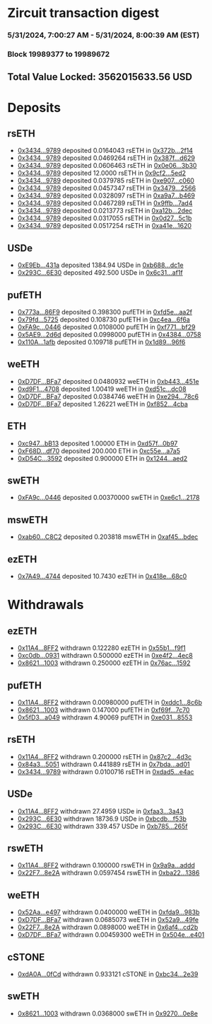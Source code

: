 # Zircuit transaction digest
### 5/31/2024, 7:00:27 AM - 5/31/2024, 8:00:39 AM (EST)
### Block 19989377 to 19989672

## Total Value Locked: 3562015633.56 USD

# Deposits
## rsETH
- [0x3434...9789](https://etherscan.io/address/0x34349c5569e7B846c3558961552D2202760A9789) deposited 0.0164043 rsETH in [0x372b...2f14](https://etherscan.io/tx/0x34349c5569e7B846c3558961552D2202760A9789)
- [0x3434...9789](https://etherscan.io/address/0x34349c5569e7B846c3558961552D2202760A9789) deposited 0.0469264 rsETH in [0x387f...d629](https://etherscan.io/tx/0x34349c5569e7B846c3558961552D2202760A9789)
- [0x3434...9789](https://etherscan.io/address/0x34349c5569e7B846c3558961552D2202760A9789) deposited 0.0606463 rsETH in [0x0e06...3b30](https://etherscan.io/tx/0x34349c5569e7B846c3558961552D2202760A9789)
- [0x3434...9789](https://etherscan.io/address/0x34349c5569e7B846c3558961552D2202760A9789) deposited 12.0000 rsETH in [0x9cf2...5ed2](https://etherscan.io/tx/0x34349c5569e7B846c3558961552D2202760A9789)
- [0x3434...9789](https://etherscan.io/address/0x34349c5569e7B846c3558961552D2202760A9789) deposited 0.0379785 rsETH in [0xe907...c060](https://etherscan.io/tx/0x34349c5569e7B846c3558961552D2202760A9789)
- [0x3434...9789](https://etherscan.io/address/0x34349c5569e7B846c3558961552D2202760A9789) deposited 0.0457347 rsETH in [0x3479...2566](https://etherscan.io/tx/0x34349c5569e7B846c3558961552D2202760A9789)
- [0x3434...9789](https://etherscan.io/address/0x34349c5569e7B846c3558961552D2202760A9789) deposited 0.0328097 rsETH in [0xa9a7...b469](https://etherscan.io/tx/0x34349c5569e7B846c3558961552D2202760A9789)
- [0x3434...9789](https://etherscan.io/address/0x34349c5569e7B846c3558961552D2202760A9789) deposited 0.0467289 rsETH in [0x9ffb...7ad4](https://etherscan.io/tx/0x34349c5569e7B846c3558961552D2202760A9789)
- [0x3434...9789](https://etherscan.io/address/0x34349c5569e7B846c3558961552D2202760A9789) deposited 0.0213773 rsETH in [0xa12b...2dec](https://etherscan.io/tx/0x34349c5569e7B846c3558961552D2202760A9789)
- [0x3434...9789](https://etherscan.io/address/0x34349c5569e7B846c3558961552D2202760A9789) deposited 0.0317055 rsETH in [0x0d27...5c1b](https://etherscan.io/tx/0x34349c5569e7B846c3558961552D2202760A9789)
- [0x3434...9789](https://etherscan.io/address/0x34349c5569e7B846c3558961552D2202760A9789) deposited 0.0517254 rsETH in [0xa41e...1620](https://etherscan.io/tx/0x34349c5569e7B846c3558961552D2202760A9789)
## USDe
- [0xE9Eb...431a](https://etherscan.io/address/0xE9Eb724480F7B835ab06422a4bc8b14652EC431a) deposited 1384.94 USDe in [0xb688...dc1e](https://etherscan.io/tx/0xE9Eb724480F7B835ab06422a4bc8b14652EC431a)
- [0x293C...6E30](https://etherscan.io/address/0x293C6937D8D82e05B01335F7B33FBA0c8e256E30) deposited 492.500 USDe in [0x6c31...af1f](https://etherscan.io/tx/0x293C6937D8D82e05B01335F7B33FBA0c8e256E30)
## pufETH
- [0x773a...86F9](https://etherscan.io/address/0x773a149b610DA26E24d2AE82E56Bf5BF6FeD86F9) deposited 0.398300 pufETH in [0xfd5e...aa2f](https://etherscan.io/tx/0x773a149b610DA26E24d2AE82E56Bf5BF6FeD86F9)
- [0x79fd...5725](https://etherscan.io/address/0x79fd5EA5050aBeCef0109e6FdB8443BfcE665725) deposited 0.108730 pufETH in [0xc4ea...6f6a](https://etherscan.io/tx/0x79fd5EA5050aBeCef0109e6FdB8443BfcE665725)
- [0xFA9c...0446](https://etherscan.io/address/0xFA9cC3f52F00e6B3ecebE74D6811a7E6934E0446) deposited 0.0108000 pufETH in [0xf771...bf29](https://etherscan.io/tx/0xFA9cC3f52F00e6B3ecebE74D6811a7E6934E0446)
- [0x5AE9...2d6d](https://etherscan.io/address/0x5AE9A1C5B86592F91fC74a3C4aBB48C69b6E2d6d) deposited 0.0998000 pufETH in [0x4384...0758](https://etherscan.io/tx/0x5AE9A1C5B86592F91fC74a3C4aBB48C69b6E2d6d)
- [0x110A...1afb](https://etherscan.io/address/0x110A1BC235C6ebcaA40DF29b9Ae79eae753D1afb) deposited 0.109718 pufETH in [0x1d89...96f6](https://etherscan.io/tx/0x110A1BC235C6ebcaA40DF29b9Ae79eae753D1afb)
## weETH
- [0xD7DF...BFa7](https://etherscan.io/address/0xD7DF7E085214743530afF339aFC420c7c720BFa7) deposited 0.0480932 weETH in [0xb443...451e](https://etherscan.io/tx/0xD7DF7E085214743530afF339aFC420c7c720BFa7)
- [0xd9F1...4708](https://etherscan.io/address/0xd9F18185f576eA61B97af3CE725264df8Bd74708) deposited 1.00419 weETH in [0xd51c...dc08](https://etherscan.io/tx/0xd9F18185f576eA61B97af3CE725264df8Bd74708)
- [0xD7DF...BFa7](https://etherscan.io/address/0xD7DF7E085214743530afF339aFC420c7c720BFa7) deposited 0.0384746 weETH in [0xe294...78c6](https://etherscan.io/tx/0xD7DF7E085214743530afF339aFC420c7c720BFa7)
- [0xD7DF...BFa7](https://etherscan.io/address/0xD7DF7E085214743530afF339aFC420c7c720BFa7) deposited 1.26221 weETH in [0xf852...4cba](https://etherscan.io/tx/0xD7DF7E085214743530afF339aFC420c7c720BFa7)
## ETH
- [0xc947...bB13](https://etherscan.io/address/0xc947121a8a2EE832853A73772278EC5C284abB13) deposited 1.00000 ETH in [0xd57f...0b97](https://etherscan.io/tx/0xc947121a8a2EE832853A73772278EC5C284abB13)
- [0xF68D...df70](https://etherscan.io/address/0xF68D70D6d6F472870Cb87C97bdA86b697fa7df70) deposited 200.000 ETH in [0xc55e...a7a5](https://etherscan.io/tx/0xF68D70D6d6F472870Cb87C97bdA86b697fa7df70)
- [0xD54C...3592](https://etherscan.io/address/0xD54C13bBCD10464DdA8D82481275457971F33592) deposited 0.900000 ETH in [0x1244...aed2](https://etherscan.io/tx/0xD54C13bBCD10464DdA8D82481275457971F33592)
## swETH
- [0xFA9c...0446](https://etherscan.io/address/0xFA9cC3f52F00e6B3ecebE74D6811a7E6934E0446) deposited 0.00370000 swETH in [0xe6c1...2178](https://etherscan.io/tx/0xFA9cC3f52F00e6B3ecebE74D6811a7E6934E0446)
## mswETH
- [0xab60...C8C2](https://etherscan.io/address/0xab6073bBBEDD8794C6A44FEBd84C26d79857C8C2) deposited 0.203818 mswETH in [0xaf45...bdec](https://etherscan.io/tx/0xab6073bBBEDD8794C6A44FEBd84C26d79857C8C2)
## ezETH
- [0x7A49...4744](https://etherscan.io/address/0x7A493Be5c2ce014cD049Bf178a1ac0Db1B434744) deposited 10.7430 ezETH in [0x418e...68c0](https://etherscan.io/tx/0x7A493Be5c2ce014cD049Bf178a1ac0Db1B434744)
# Withdrawals
## ezETH
- [0x11A4...8FF2](https://etherscan.io/address/0x11A49404B74AE8Dd718E339bcF2d152b71e08FF2) withdrawn 0.122280 ezETH in [0x55b1...f9f1](https://etherscan.io/tx/0x11A49404B74AE8Dd718E339bcF2d152b71e08FF2)
- [0xc0db...0931](https://etherscan.io/address/0xc0dbc44dB7D9f07B919932FB9415d11030640931) withdrawn 0.500000 ezETH in [0xe4f2...4ec8](https://etherscan.io/tx/0xc0dbc44dB7D9f07B919932FB9415d11030640931)
- [0x8621...1003](https://etherscan.io/address/0x86219301a71c65a8F2C3E0FFCE65bCdaD7a01003) withdrawn 0.250000 ezETH in [0x76ac...1592](https://etherscan.io/tx/0x86219301a71c65a8F2C3E0FFCE65bCdaD7a01003)
## pufETH
- [0x11A4...8FF2](https://etherscan.io/address/0x11A49404B74AE8Dd718E339bcF2d152b71e08FF2) withdrawn 0.00980000 pufETH in [0xddc1...8c6b](https://etherscan.io/tx/0x11A49404B74AE8Dd718E339bcF2d152b71e08FF2)
- [0x8621...1003](https://etherscan.io/address/0x86219301a71c65a8F2C3E0FFCE65bCdaD7a01003) withdrawn 0.147000 pufETH in [0xf69f...7c70](https://etherscan.io/tx/0x86219301a71c65a8F2C3E0FFCE65bCdaD7a01003)
- [0x5fD3...a049](https://etherscan.io/address/0x5fD3db8d77129BeB399478F62D4AE14d7545a049) withdrawn 4.90069 pufETH in [0xe031...8553](https://etherscan.io/tx/0x5fD3db8d77129BeB399478F62D4AE14d7545a049)
## rsETH
- [0x11A4...8FF2](https://etherscan.io/address/0x11A49404B74AE8Dd718E339bcF2d152b71e08FF2) withdrawn 0.200000 rsETH in [0x87c2...4d3c](https://etherscan.io/tx/0x11A49404B74AE8Dd718E339bcF2d152b71e08FF2)
- [0x84a3...5051](https://etherscan.io/address/0x84a34C76cBe5F1DeE6241552dD72635aA0745051) withdrawn 0.441889 rsETH in [0x7bda...ad01](https://etherscan.io/tx/0x84a34C76cBe5F1DeE6241552dD72635aA0745051)
- [0x3434...9789](https://etherscan.io/address/0x34349c5569e7B846c3558961552D2202760A9789) withdrawn 0.0100716 rsETH in [0xdad5...e4ac](https://etherscan.io/tx/0x34349c5569e7B846c3558961552D2202760A9789)
## USDe
- [0x11A4...8FF2](https://etherscan.io/address/0x11A49404B74AE8Dd718E339bcF2d152b71e08FF2) withdrawn 27.4959 USDe in [0xfaa3...3a43](https://etherscan.io/tx/0x11A49404B74AE8Dd718E339bcF2d152b71e08FF2)
- [0x293C...6E30](https://etherscan.io/address/0x293C6937D8D82e05B01335F7B33FBA0c8e256E30) withdrawn 18736.9 USDe in [0xbcdb...f53b](https://etherscan.io/tx/0x293C6937D8D82e05B01335F7B33FBA0c8e256E30)
- [0x293C...6E30](https://etherscan.io/address/0x293C6937D8D82e05B01335F7B33FBA0c8e256E30) withdrawn 339.457 USDe in [0xb785...265f](https://etherscan.io/tx/0x293C6937D8D82e05B01335F7B33FBA0c8e256E30)
## rswETH
- [0x11A4...8FF2](https://etherscan.io/address/0x11A49404B74AE8Dd718E339bcF2d152b71e08FF2) withdrawn 0.100000 rswETH in [0x9a9a...addd](https://etherscan.io/tx/0x11A49404B74AE8Dd718E339bcF2d152b71e08FF2)
- [0x22F7...8e2A](https://etherscan.io/address/0x22F71AB4DE12aD0250280ccfe375F1F187918e2A) withdrawn 0.0597454 rswETH in [0xba22...1386](https://etherscan.io/tx/0x22F71AB4DE12aD0250280ccfe375F1F187918e2A)
## weETH
- [0x52Aa...e497](https://etherscan.io/address/0x52Aa899454998Be5b000Ad077a46Bbe360F4e497) withdrawn 0.0400000 weETH in [0xfda9...983b](https://etherscan.io/tx/0x52Aa899454998Be5b000Ad077a46Bbe360F4e497)
- [0xD7DF...BFa7](https://etherscan.io/address/0xD7DF7E085214743530afF339aFC420c7c720BFa7) withdrawn 0.0685073 weETH in [0x52a9...49fe](https://etherscan.io/tx/0xD7DF7E085214743530afF339aFC420c7c720BFa7)
- [0x22F7...8e2A](https://etherscan.io/address/0x22F71AB4DE12aD0250280ccfe375F1F187918e2A) withdrawn 0.0898000 weETH in [0x6af4...cd2b](https://etherscan.io/tx/0x22F71AB4DE12aD0250280ccfe375F1F187918e2A)
- [0xD7DF...BFa7](https://etherscan.io/address/0xD7DF7E085214743530afF339aFC420c7c720BFa7) withdrawn 0.00459300 weETH in [0x504e...e401](https://etherscan.io/tx/0xD7DF7E085214743530afF339aFC420c7c720BFa7)
## cSTONE
- [0xdA0A...0fCd](https://etherscan.io/address/0xdA0A791E49D1f5d32276FA75074701c8DA2C0fCd) withdrawn 0.933121 cSTONE in [0xbc34...2e39](https://etherscan.io/tx/0xdA0A791E49D1f5d32276FA75074701c8DA2C0fCd)
## swETH
- [0x8621...1003](https://etherscan.io/address/0x86219301a71c65a8F2C3E0FFCE65bCdaD7a01003) withdrawn 0.0368000 swETH in [0x9270...0e8e](https://etherscan.io/tx/0x86219301a71c65a8F2C3E0FFCE65bCdaD7a01003)
